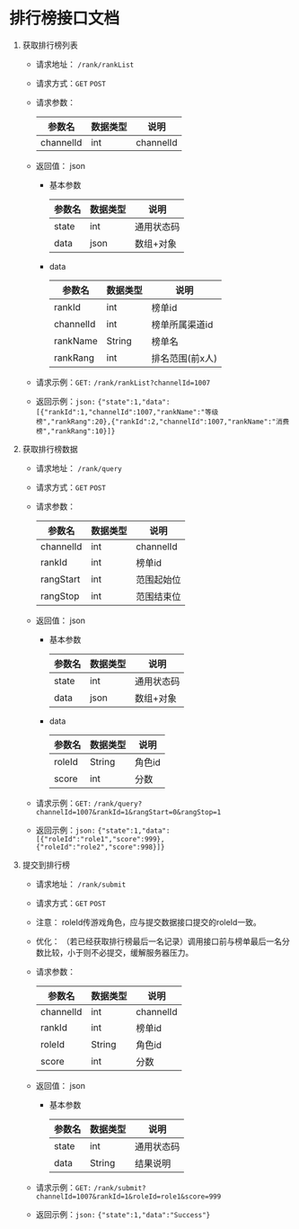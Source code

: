 # 排行榜接口文档

1. 获取排行榜列表
    - 请求地址： `/rank/rankList`
    - 请求方式：`GET` `POST`
    - 请求参数：
    
        | 参数名 | 数据类型 | 说明 |
        |-------|----------|-----|
        |channelId| int | channelId|

    - 返回值： json
        - 基本参数
        
            | 参数名 | 数据类型 | 说明 |
            |-------|----------|-----|
            |state| int| 通用状态码|
            |data| json | 数组+对象|
        - data
        
            | 参数名 | 数据类型 | 说明 |
            |-------|----------|-----|
            | rankId | int | 榜单id |
            | channelId | int | 榜单所属渠道id |
            | rankName | String | 榜单名 |
            | rankRang | int | 排名范围(前x人) |
    - 请求示例：`GET:` `/rank/rankList?channelId=1007`
    - 返回示例：`json:` `{"state":1,"data":[{"rankId":1,"channelId":1007,"rankName":"等级榜","rankRang":20},{"rankId":2,"channelId":1007,"rankName":"消费榜","rankRang":10}]}`

2. 获取排行榜数据
    - 请求地址： `/rank/query`
    - 请求方式：`GET` `POST`
    - 请求参数：
    
        | 参数名 | 数据类型 | 说明 |
        |-------|----------|-----|
        | channelId | int | channelId|
        | rankId | int | 榜单id |
        | rangStart  | int | 范围起始位 |
        | rangStop | int | 范围结束位 |

    - 返回值： json
        - 基本参数
        
            | 参数名 | 数据类型 | 说明 |
            |-------|----------|-----|
            |state| int| 通用状态码|
            |data| json | 数组+对象|
        - data 
        
            | 参数名 | 数据类型 | 说明 |
            |-------|----------|-----|
            | roleId | String | 角色id |
            | score | int | 分数 |
    - 请求示例：`GET:` `/rank/query?channelId=1007&rankId=1&rangStart=0&rangStop=1`
    - 返回示例：`json:` `{"state":1,"data":[{"roleId":"role1","score":999},{"roleId":"role2","score":998}]}`

2. 提交到排行榜
    - 请求地址： `/rank/submit`
    - 请求方式：`GET` `POST`
    - 注意： roleId传游戏角色，应与提交数据接口提交的roleId一致。
    - 优化： （若已经获取排行榜最后一名记录）调用接口前与榜单最后一名分数比较，小于则不必提交，缓解服务器压力。
    - 请求参数：
    
        | 参数名 | 数据类型 | 说明 |
        |-------|----------|-----|
        | channelId | int | channelId|
        | rankId | int | 榜单id |
        | roleId | String | 角色id |
        | score | int | 分数 |

    - 返回值： json
        - 基本参数
        
            | 参数名 | 数据类型 | 说明 |
            |-------|----------|-----|
            |state| int| 通用状态码 |
            |data| String | 结果说明 |
    - 请求示例：`GET:` `/rank/submit?channelId=1007&rankId=1&roleId=role1&score=999`
    - 返回示例：`json:` `{"state":1,"data":"Success"}`
